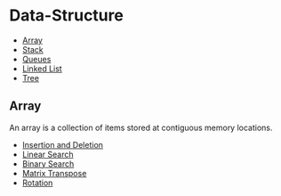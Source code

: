 # Data-Structure
 * [Array](##Array)
 * [Stack](##Stack)
 * [Queues](##Queue)
 * [Linked List](##LinkedList)
 * [Tree](##Tree)

## Array
An array is a collection of items stored at contiguous memory locations.
 * [Insertion and Deletion]()
 * [Linear Search]()
 * [Binary Search]()
 * [Matrix Transpose]()
 * [Rotation]()